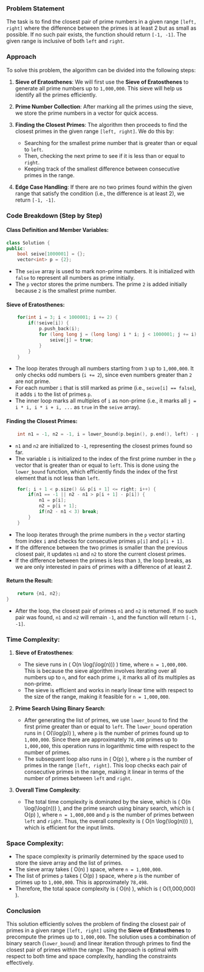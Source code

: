### Problem Statement

The task is to find the closest pair of prime numbers in a given range `[left, right]` where the difference between the primes is at least 2 but as small as possible. If no such pair exists, the function should return `[-1, -1]`. The given range is inclusive of both `left` and `right`.

### Approach

To solve this problem, the algorithm can be divided into the following steps:

1. **Sieve of Eratosthenes**:
   We will first use the **Sieve of Eratosthenes** to generate all prime numbers up to `1,000,000`. This sieve will help us identify all the primes efficiently.

2. **Prime Number Collection**:
   After marking all the primes using the sieve, we store the prime numbers in a vector for quick access.

3. **Finding the Closest Primes**:
   The algorithm then proceeds to find the closest primes in the given range `[left, right]`. We do this by:
   - Searching for the smallest prime number that is greater than or equal to `left`.
   - Then, checking the next prime to see if it is less than or equal to `right`.
   - Keeping track of the smallest difference between consecutive primes in the range.

4. **Edge Case Handling**:
   If there are no two primes found within the given range that satisfy the condition (i.e., the difference is at least 2), we return `[-1, -1]`.

### Code Breakdown (Step by Step)

#### Class Definition and Member Variables:

```cpp
class Solution {
public:
    bool seive[1000001] = {};
    vector<int> p = {2};
```

- The `seive` array is used to mark non-prime numbers. It is initialized with `false` to represent all numbers as prime initially.
- The `p` vector stores the prime numbers. The prime `2` is added initially because `2` is the smallest prime number.

#### Sieve of Eratosthenes:

```cpp
    for(int i = 3; i < 1000001; i += 2) {
        if(!seive[i]) {
            p.push_back(i);
            for (long long j = (long long) i * i; j < 1000001; j += i) {
                seive[j] = true;
            }
        }
    }
```

- The loop iterates through all numbers starting from `3` up to `1,000,000`. It only checks odd numbers (`i += 2`), since even numbers greater than `2` are not prime.
- For each number `i` that is still marked as prime (i.e., `seive[i] == false`), it adds `i` to the list of primes `p`.
- The inner loop marks all multiples of `i` as non-prime (i.e., it marks all `j = i * i, i * i + i, ...` as `true` in the `seive` array).

#### Finding the Closest Primes:

```cpp
    int n1 = -1, n2 = -1, i = lower_bound(p.begin(), p.end(), left) - p.begin();
```

- `n1` and `n2` are initialized to `-1`, representing the closest primes found so far.
- The variable `i` is initialized to the index of the first prime number in the `p` vector that is greater than or equal to `left`. This is done using the `lower_bound` function, which efficiently finds the index of the first element that is not less than `left`.

```cpp
    for(; i + 1 < p.size() && p[i + 1] <= right; i++) {
        if(n1 == -1 || n2 - n1 > p[i + 1] - p[i]) {
            n1 = p[i];
            n2 = p[i + 1];
            if(n2 - n1 < 3) break;
        }
    }
```

- The loop iterates through the prime numbers in the `p` vector starting from index `i` and checks for consecutive primes `p[i]` and `p[i + 1]`.
- If the difference between the two primes is smaller than the previous closest pair, it updates `n1` and `n2` to store the current closest primes.
- If the difference between the primes is less than `3`, the loop breaks, as we are only interested in pairs of primes with a difference of at least 2.

#### Return the Result:

```cpp
    return {n1, n2};
}
```

- After the loop, the closest pair of primes `n1` and `n2` is returned. If no such pair was found, `n1` and `n2` will remain `-1`, and the function will return `[-1, -1]`.

### Time Complexity:

1. **Sieve of Eratosthenes**:
   - The sieve runs in \( O(n \log(\log(n))) \) time, where `n = 1,000,000`. This is because the sieve algorithm involves iterating over all numbers up to `n`, and for each prime `i`, it marks all of its multiples as non-prime.
   - The sieve is efficient and works in nearly linear time with respect to the size of the range, making it feasible for `n = 1,000,000`.

2. **Prime Search Using Binary Search**:
   - After generating the list of primes, we use `lower_bound` to find the first prime greater than or equal to `left`. The `lower_bound` operation runs in \( O(\log(p)) \), where `p` is the number of primes found up to `1,000,000`. Since there are approximately `78,498` primes up to `1,000,000`, this operation runs in logarithmic time with respect to the number of primes.
   - The subsequent loop also runs in \( O(p) \), where `p` is the number of primes in the range `[left, right]`. This loop checks each pair of consecutive primes in the range, making it linear in terms of the number of primes between `left` and `right`.

3. **Overall Time Complexity**:
   - The total time complexity is dominated by the sieve, which is \( O(n \log(\log(n))) \), and the prime search using binary search, which is \( O(p) \), where `n = 1,000,000` and `p` is the number of primes between `left` and `right`. Thus, the overall complexity is \( O(n \log(\log(n))) \), which is efficient for the input limits.

### Space Complexity:

- The space complexity is primarily determined by the space used to store the sieve array and the list of primes.
- The sieve array takes \( O(n) \) space, where `n = 1,000,000`.
- The list of primes `p` takes \( O(p) \) space, where `p` is the number of primes up to `1,000,000`. This is approximately `78,498`.
- Therefore, the total space complexity is \( O(n) \), which is \( O(1,000,000) \).

### Conclusion

This solution efficiently solves the problem of finding the closest pair of primes in a given range `[left, right]` using the **Sieve of Eratosthenes** to precompute the primes up to `1,000,000`. The solution uses a combination of binary search (`lower_bound`) and linear iteration through primes to find the closest pair of primes within the range. The approach is optimal with respect to both time and space complexity, handling the constraints effectively.